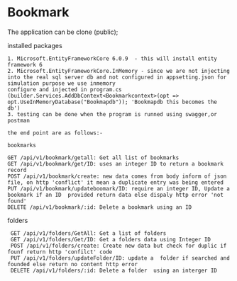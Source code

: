 ﻿# Bookmark
The application can be clone (public);

installed packages

	1. Microsoft.EntityFrameworkCore 6.0.9  - this will install entity framework 6
	2. Microsoft.EntityFrameworkCore.InMemory - since we are not injecting into the real sql server db and not configured in appsetting.json for simulation purpose we use inmemory
	configure and injected in program.cs (builder.Services.AddDbContext<Bookmarkcontext>(opt => opt.UseInMemoryDatabase("Bookmapdb")); 'Bookmapdb this becomes the db')
	3. testing can be done when the program is runned using swagger,or postman

	the end point are as follows:-

	bookmarks

	GET /api/v1/bookmark/getall: Get all list of bookmarks
	GET /api/v1/bookmark/get/ID: uses an integer ID to return a bookmark record
	POST /api/v1/bookmark/create: new data comes from body inform of json file, on http 'conflict' it mean a duplicate entry was being entered
	PUT /api/v1/bookmark/updateboomark/ID: require an integer ID, Update a bookmark if an ID  provided return data else dispaly http error 'not found'
	DELETE /api/v1/bookmark/:id: Delete a bookmark using an ID

 folders

	 GET /api/v1/folders/GetAll: Get a list of folders
	 GET /api/v1/folders/Get/ID: Get a folders data using Integer ID
	 POST /api/v1/folders/create: Create new data but check for duplic if founf return http 'confilct' code
	 PUT /api/v1/folders/updateFolder/ID: update a  folder if searched and founded else return no content http error
	 DELETE /api/v1/folders/:id: Delete a folder  using an interger ID



